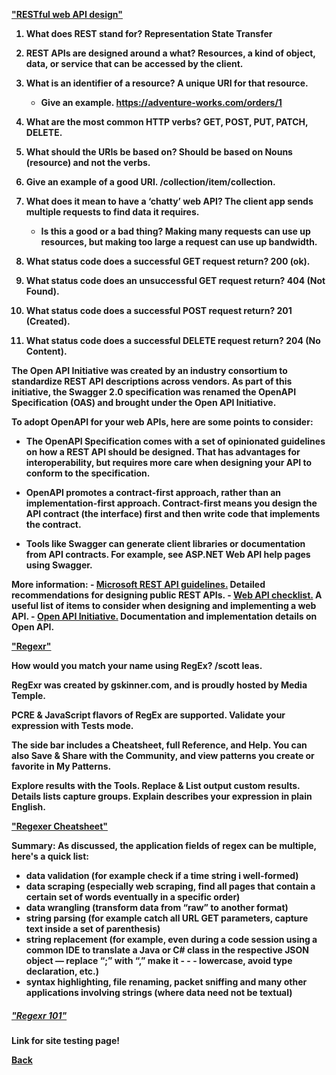 <b><a href = "https://docs.microsoft.com/en-us/azure/architecture/best-practices/api-design">"RESTful web API design"</a>

1. What does REST stand for? Representation State Transfer

2. REST APIs are designed around a what? Resources, a kind of object, data, or service that can be accessed by the client.

3. What is an identifier of a resource? A unique URI for that resource.
    - Give an example. https://adventure-works.com/orders/1

4. What are the most common HTTP verbs? GET, POST, PUT, PATCH, DELETE.

5. What should the URIs be based on? Should be based on Nouns (resource) and not the verbs.

6. Give an example of a good URI. /collection/item/collection.

7. What does it mean to have a ‘chatty’ web API? The client app sends multiple requests to find data it requires.
    - Is this a good or a bad thing? Making many requests can use up resources, but making too large a request can use up bandwidth.

8. What status code does a successful GET request return? 200 (ok).

9. What status code does an unsuccessful GET request return? 404 (Not Found).

10. What status code does a successful POST request return? 201 (Created).

11. What status code does a successful DELETE request return? 204 (No Content).

The Open API Initiative was created by an industry consortium to standardize REST API descriptions across vendors. As part of this initiative, the Swagger 2.0 specification was renamed the OpenAPI Specification (OAS) and brought under the Open API Initiative.

To adopt OpenAPI for your web APIs, here are some points to consider:

- The OpenAPI Specification comes with a set of opinionated guidelines on how a REST API should be designed. That has advantages for interoperability, but requires more care when designing your API to conform to the specification.

- OpenAPI promotes a contract-first approach, rather than an implementation-first approach. Contract-first means you design the API contract (the interface) first and then write code that implements the contract.

- Tools like Swagger can generate client libraries or documentation from API contracts. For example, see ASP.NET Web API help pages using Swagger.

More information:
    - <a href = "https://github.com/Microsoft/api-guidelines/blob/master/Guidelines.md">Microsoft REST API guidelines.</a> Detailed recommendations for designing public REST APIs.
    - <a href = "https://mathieu.fenniak.net/the-api-checklist">Web API checklist.</a> A useful list of items to consider when designing and implementing a web API.
    - <a href = "https://www.openapis.org/">Open API Initiative.</a> Documentation and implementation details on Open API.

<b><a href = "https://regexr.com/">"Regexr"</a>

How would you match your name using RegEx? /scott leas.

RegExr was created by gskinner.com, and is proudly hosted by Media Temple.

PCRE & JavaScript flavors of RegEx are supported. Validate your expression with Tests mode.

The side bar includes a Cheatsheet, full Reference, and Help. You can also Save & Share with the Community, and view patterns you create or favorite in My Patterns.

Explore results with the Tools. Replace & List output custom results. Details lists capture groups. Explain describes your expression in plain English.

<b><a href = "https://medium.com/factory-mind/regex-tutorial-a-simple-cheatsheet-by-examples-649dc1c3f285">"Regexer Cheatsheet"</a>

Summary: As discussed, the application fields of regex can be multiple, here's a quick list:

- data validation (for example check if a time string i well-formed)
- data scraping (especially web scraping, find all pages that contain a certain set of words eventually in a specific order)
- data wrangling (transform data from “raw” to another format)
- string parsing (for example catch all URL GET parameters, capture text inside a set of parenthesis)
- string replacement (for example, even during a code session using a common IDE to translate a Java or C# class in the respective JSON object — replace “;” with “,” make it - - - lowercase, avoid type declaration, etc.)
- syntax highlighting, file renaming, packet sniffing and many other applications involving strings (where data need not be textual)

##### <b><a href = "https://regex101.com/">"Regexr 101"</a>

Link for site testing page!

<a href = "https://github.com/scottie-l/reading-notes/tree/main/reading-notes-301">Back</a>
